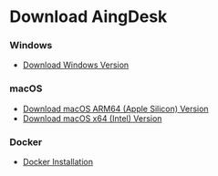 # Download AingDesk

### Windows
- [Download Windows Version](https://aingdesk.bt.cn/AingDesk-win-1.2.4-x64.exe)  
### macOS
- [Download macOS ARM64 (Apple Silicon) Version](https://aingdesk.bt.cn/AingDesk-mac-1.2.4-arm64.dmg)  
- [Download macOS x64 (Intel) Version](https://aingdesk.bt.cn/AingDesk-mac-1.2.4-x64.dmg)
### Docker
- [Docker Installation](/en/docs/Installation/docker.md)